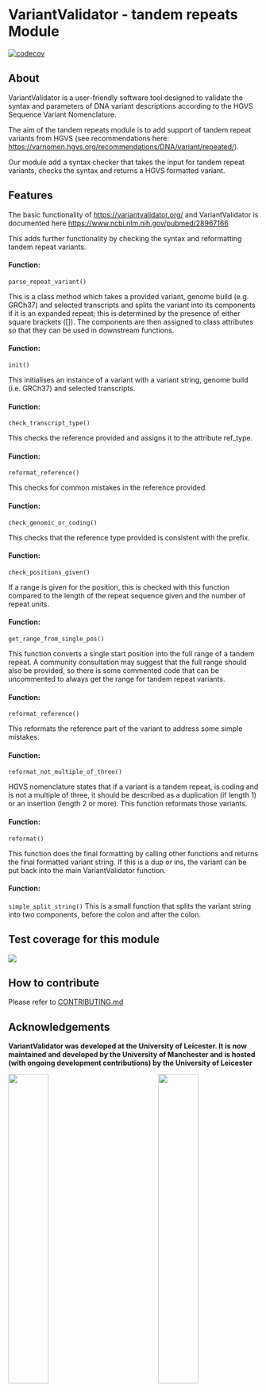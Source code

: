 # VariantValidator - tandem repeats Module

[![codecov](https://codecov.io/gh/openvar/variantValidator/branch/restructuring_py3/graph/badge.svg)](https://codecov.io/gh/openvar/variantValidator)

## About

VariantValidator is a user-friendly software tool designed to validate the syntax and
parameters of DNA variant descriptions according to the HGVS Sequence Variant
Nomenclature.

The aim of the tandem repeats module is to add support of tandem repeat variants from HGVS (see recommendations here: https://varnomen.hgvs.org/recommendations/DNA/variant/repeated/).

Our module add a syntax checker that takes the input for tandem repeat variants, checks the syntax and returns a HGVS formatted variant.


## Features

The basic functionality of https://variantvalidator.org/ and VariantValidator is documented here https://www.ncbi.nlm.nih.gov/pubmed/28967166

This adds further functionality by checking the syntax and reformatting tandem repeat variants. 

#### Function: 

```parse_repeat_variant()```

This is a class method which takes a provided variant, genome build (e.g. GRCh37) and selected transcripts and splits the variant into its components if it is an expanded repeat; this is determined by the presence of either square brackets ([]). The components are then assigned to class attributes so that they can be used in downstream functions. 

#### Function: 

```init()```

This initialises an instance of a variant with a variant string, genome build (i.e. GRCh37) and selected transcripts.

#### Function: 

```check_transcript_type()```

This checks the reference provided and assigns it to the attribute ref_type.

#### Function: 

```reformat_reference()```

This checks for common mistakes in the reference provided.

#### Function: 

```check_genomic_or_coding()```

This checks that the reference type provided is consistent with the prefix.

#### Function: 

```check_positions_given()```

If a range is given for the position, this is checked with this function compared to the length of the repeat sequence given and the number of repeat units.

#### Function: 

```get_range_from_single_pos()```

This function converts a single start position into the full range of a tandem repeat. A community consultation may suggest that the full range should also be provided, so there is some commented code that can be uncommented to always get the range for tandem repeat variants. 

#### Function: 

```reformat_reference()```

This reformats the reference part of the variant to address some simple mistakes.

#### Function: 

```reformat_not_multiple_of_three()```

HGVS nomenclature states that if a variant is a tandem repeat, is coding and is not a multiple of three, it should be described as a duplication (if length 1) or an insertion (length 2 or more). This function reformats those variants.

#### Function: 

```reformat()```

This function does the final formatting by calling other functions and returns the final formatted variant string. If this is a dup or ins, the variant can be put back into the main VariantValidator function. 

#### Function: 
```simple_split_string()```
This is a small function that splits the variant string into two components, before the colon and after the colon.

## Test coverage for this module

<img src="https://user-images.githubusercontent.com/30113563/154497332-514419a6-1ab2-4492-829f-3286be2db45f.png">

## How to contribute
Please refer to [CONTRIBUTING.md](https://github.com/openvar/variantValidator/blob/master/CONTRIBUTING.md)

## Acknowledgements

**VariantValidator was developed at the University of Leicester. It is now maintained and developed by the University of Manchester and is hosted (with ongoing development contributions) by the University of Leicester**

<img src="https://github.com/i3hsInnovation/resources/blob/master/images/UoM_logo.jpg?raw=true" width="40%" align="left"/>
<img src="https://github.com/i3hsInnovation/resources/blob/master/images/UoL-Logo-Full-Colour.png?raw=true" width="40%" align="right" />
